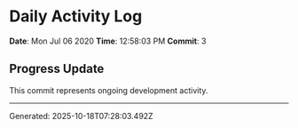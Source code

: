 # Daily Activity Log

**Date**: Mon Jul 06 2020
**Time**: 12:58:03 PM
**Commit**: 3

## Progress Update

This commit represents ongoing development activity.

---
Generated: 2025-10-18T07:28:03.492Z
